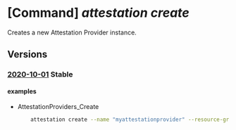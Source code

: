 # [Command] _attestation create_

Creates a new Attestation Provider instance.

## Versions

### [2020-10-01](/Resources/mgmt-plane/L3N1YnNjcmlwdGlvbnMve30vcmVzb3VyY2Vncm91cHMve30vcHJvdmlkZXJzL21pY3Jvc29mdC5hdHRlc3RhdGlvbi9hdHRlc3RhdGlvbnByb3ZpZGVycy97fQ==/2020-10-01.xml) **Stable**

<!-- mgmt-plane /subscriptions/{}/resourcegroups/{}/providers/microsoft.attestation/attestationproviders/{} 2020-10-01 -->

#### examples

- AttestationProviders_Create
    ```bash
        attestation create --name "myattestationprovider" --resource-group "MyResourceGroup" -l westus
    ```

